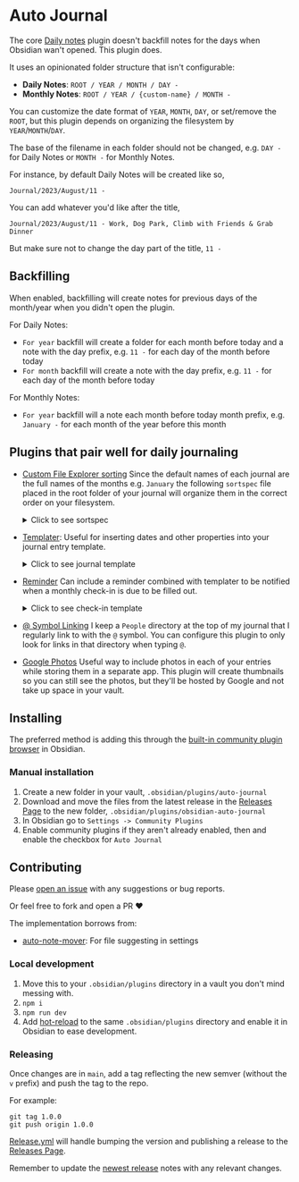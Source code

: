 # Auto Journal

The core [Daily notes](https://help.obsidian.md/Plugins/Daily+notes) plugin doesn't backfill notes for the days when Obsidian wan't opened. This plugin does.

It uses an opinionated folder structure that isn't configurable:
  - **Daily Notes**: `ROOT / YEAR / MONTH / DAY -`
  - **Monthly Notes**: `ROOT / YEAR / {custom-name} / MONTH -`

You can customize the date format of `YEAR`, `MONTH`, `DAY`, or set/remove the `ROOT`, but this plugin depends on organizing the filesystem by `YEAR`/`MONTH`/`DAY`.

The base of the filename in each folder should not be changed, e.g. `DAY -` for Daily Notes or `MONTH -` for Monthly Notes.

For instance, by default Daily Notes will be created like so,

`Journal/2023/August/11 -`

You can add whatever you'd like after the title,

`Journal/2023/August/11 - Work, Dog Park, Climb with Friends & Grab Dinner`

But make sure not to change the day part of the title, `11 -`

## Backfilling

When enabled, backfilling will create notes for previous days of the month/year when you didn't open the plugin.

For Daily Notes:
  - `For year` backfill will create a folder for each month before today and a note with the day prefix, e.g. `11 -` for each day of the month before today
  - `For month` backfill will create a note with the day prefix, e.g. `11 -` for each day of the month before today

For Monthly Notes:
  - `For year` backfill will a note each month before today month prefix, e.g. `January -` for each month of the year before this month

## Plugins that pair well for daily journaling

- [Custom File Explorer sorting](https://github.com/SebastianMC/obsidian-custom-sort) Since the default names of each journal are the full names of the months e.g. `January` the following `sortspec` file placed in the root folder of your journal will organize them in the correct order on your filesystem.
   <details>
   <summary>
   Click to see sortspec
   </summary>

   ```
    ---
    sorting-spec: |
    target-folder: /*
    README
    Check-Ins
    January
    February
    March
    April
    May
    June
    July
    August
    September
    October
    November
    December
    ..
    attachments
    ---
    ```
   </details>

- [Templater](https://github.com/SilentVoid13/Templater): Useful for inserting dates and other properties into your journal entry template.
  <details>
  <summary>
  Click to see journal template
  </summary>

  ```
    ---
    tag: journal
    ---

    # <% moment(tp.date.now("YYYY-MM-DD"),'YYYY-MM-DD').format("dddd, MMMM DD, YYYY") %> 📆

    ## People 👤
    - 

    ## Grateful For 💙


    ## Photos 📸
  ```
  </details>

- [Reminder](https://github.com/uphy/obsidian-reminder) Can include a reminder combined with templater to be notified when a monthly check-in is due to be filled out.
  <details>
  <summary>
  Click to see check-in template
  </summary>

  ```
  ---
  tag: check-in
  ---
  # **<% moment().format("MMMM, YYYY") %>  Check In** 📆

  - [ ] Fill out Check In  (@<% moment().format("YYYY"-"MM"-"DD") %>)

  ### 1. How are you? How was this month?


  ### 2. What did you prioritize this month?


  ### 3. Where do you see yourself in 1, 3, & 5 years? Has your long term vision changed?


  ### 4. Are your habits and goals aligned with this current vision? If so what needs to be changed to meet them?


  ### 5. Is there anything missing from your life?


  ### 6. Take back to reflect on the month. What progress did you make? What are you grateful for?


  ### 7. What are looking forward to in the next month? 
  ```
  </details>

- [@ Symbol Linking](https://github.com/Ebonsignori/obsidian-at-symbol-linking) I keep a `People` directory at the top of my journal that I regularly link to with the `@` symbol. You can configure this plugin to only look for links in that directory when typing `@`.

- [Google Photos](https://github.com/alangrainger/obsidian-google-photos) Useful way to include photos in each of your entries while storing them in a separate app. This plugin will create thumbnails so you can still see the photos, but they'll be hosted by Google and not take up space in your vault.

## Installing

The preferred method is adding this through the [built-in community plugin browser](https://help.obsidian.md/Extending+Obsidian/Community+plugins) in Obsidian.

### Manual installation

1. Create a new folder in your vault, `.obsidian/plugins/auto-journal`
1. Download and move the files from the latest release in the [Releases Page](https://github.com/Ebonsignori/obsidian-auto-journal/releases) to the new folder, `.obsidian/plugins/obsidian-auto-journal`
1. In Obsidian go to `Settings -> Community Plugins`
1. Enable community plugins if they aren't already enabled, then and enable the checkbox for `Auto Journal`

## Contributing 

Please [open an issue](https://github.com/Ebonsignori/obsidian-auto-journal/issues/new) with any suggestions or bug reports.

Or feel free to fork and open a PR :heart:

The implementation borrows from:

- [auto-note-mover](https://github.com/farux/obsidian-auto-note-mover): For file suggesting in settings 

### Local development

1. Move this to your `.obsidian/plugins` directory in a vault you don't mind messing with.
1. `npm i`
1. `npm run dev`
1. Add [hot-reload](https://github.com/pjeby/hot-reload) to the same `.obsidian/plugins` directory and enable it in Obsidian to ease development.

### Releasing

Once changes are in `main`, add a tag reflecting the new semver (without the `v` prefix) and push the tag to the repo.

For example:
```
git tag 1.0.0
git push origin 1.0.0
```

[Release.yml](./.github/workflows/release.yml) will handle bumping the version and publishing a release to the [Releases Page](https://github.com/Ebonsignori/obsidian-auto-journal/releases).

Remember to update the [newest release](https://github.com/Ebonsignori/obsidian-auto-journal/releases) notes with any relevant changes.